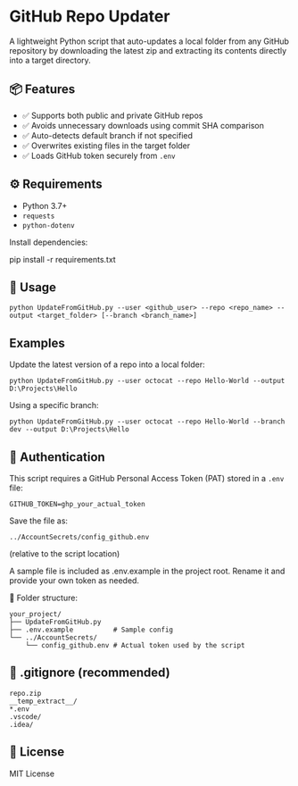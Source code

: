 # GitHub Repo Updater

A lightweight Python script that auto-updates a local folder from any GitHub repository by downloading the latest zip and extracting its contents directly into a target directory.

## 📦 Features

- ✅ Supports both public and private GitHub repos
- ✅ Avoids unnecessary downloads using commit SHA comparison
- ✅ Auto-detects default branch if not specified
- ✅ Overwrites existing files in the target folder
- ✅ Loads GitHub token securely from `.env`

## ⚙️ Requirements

- Python 3.7+
- `requests`
- `python-dotenv`

Install dependencies:


pip install -r requirements.txt

## 🚀 Usage
```
python UpdateFromGitHub.py --user <github_user> --repo <repo_name> --output <target_folder> [--branch <branch_name>]
```
## Examples
Update the latest version of a repo into a local folder:
```
python UpdateFromGitHub.py --user octocat --repo Hello-World --output D:\Projects\Hello
```

Using a specific branch:
```
python UpdateFromGitHub.py --user octocat --repo Hello-World --branch dev --output D:\Projects\Hello
```

## 🔐 Authentication

This script requires a GitHub Personal Access Token (PAT) stored in a `.env` file:

```
GITHUB_TOKEN=ghp_your_actual_token
```

Save the file as:
```
../AccountSecrets/config_github.env
```
(relative to the script location)

A sample file is included as .env.example in the project root.
Rename it and provide your own token as needed.

📁 Folder structure:

```text
your_project/
├── UpdateFromGitHub.py
├── .env.example          # Sample config
└── ../AccountSecrets/
    └── config_github.env # Actual token used by the script
```

## 📄 .gitignore (recommended)
```
repo.zip
__temp_extract__/
*.env
.vscode/
.idea/
```

## 📄 License
MIT License


